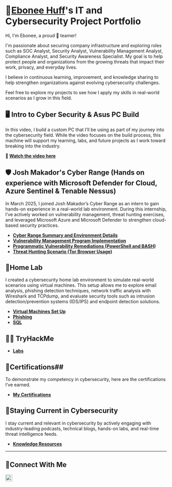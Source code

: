 # 🔐<a href="https://www.linkedin.com/in/ebonee-huff/">Ebonee Huff</a>'s IT and Cybersecurity Project Portfolio 

Hi, I'm Ebonee, a proud 🔵 teamer!

I'm passionate about securing company infrastructure and exploring roles such as SOC Analyst, Security Analyst, Vulnerability Management Analyst, Compliance Analyst, and Security Awareness Specialist. My goal is to help protect people and organizations from the growing threats that impact their work, privacy, and everyday lives.

I believe in continuous learning, improvement, and knowledge sharing to help strengthen organizations against evolving cybersecurity challenges.

Feel free to explore my projects to see how I apply my skills in real-world scenarios as I grow in this field.




## 🖥️ Intro to Cyber Security & Asus PC Build
In this video, I build a custom PC that I’ll be using as part of my journey into the cybersecurity field. While the video focuses on the build process, this machine will support my learning, labs, and future projects as I work toward breaking into the industry.

**🎥 [Watch the video here](https://youtube.com/shorts/lQwC2XZTb2U)**


## 🛡️  Josh Makador's Cyber Range **(Hands on experience with Microsoft Defender for Cloud, Azure Sentinel & Tenable Nessus)**
In March 2025, I joined Josh Makador’s Cyber Range as an intern to gain hands-on experience in a real-world lab environment. During this internship, I’ve actively worked on vulnerability management, threat hunting exercises, and leveraged Microsoft Azure and Microsoft Defender to strengthen cloud-based security practices.
- **[Cyber Range Summary and Environment Details](https://github.com/Huffe2012/Cyber-Range/tree/main)**
- **[Vulnerability Management Program Implementation](https://github.com/Huffe2012/Vulnerability-Management-Program/tree/main)**
- **[Programmatic Vulnerability Remediations (PowerShell and BASH)](https://github.com/joshcybertest/programmatic-vulnerability-remediations)**
- **[Threat Hunting Scenario (Tor Browser Usage)](https://github.com/joshmadakor0/threat-hunting-scenario-tor)**

## 🔬Home Lab
I created a cybersecurity home lab environment to simulate real-world scenarios using virtual machines. This setup allows me to explore email analysis, phishing detection techniques, network traffic analysis with Wireshark and TCPdump, and evaluate security tools such as intrusion detection/prevention systems (IDS/IPS) and endpoint detection solutions.

- **[Virtual Machines Set Up](https://github.com/Huffe2012/Virtual-Machines)**
- **[Phishing ](https://github.com/Huffe2012/Phishing-Simulation)**
- **[SQL](https://github.com/Huffe2012/SQL)**


## 🕵️‍♀️ TryHackMe
- **[Labs](https://github.com/Huffe2012/TryHackMe)**

## 🏅Certifications##
To demonstrate my competency in cybersecurity, here are the certifications I’ve earned.
- **[My Certifications](https://github.com/Huffe2012/Certifications/tree/main)**


## 🧠Staying Current in Cybersecurity ##
I stay current and relevant in cybersecurity by actively engaging with industry-leading podcasts, technical blogs, hands-on labs, and real-time threat intelligence feeds.

- **[Knowledge Resources](https://github.com/Huffe2012/cyber-learning-hub/tree/main)**

<hr/>

## 🤳Connect With Me ## 


[<img align="left" alt="Ebonee___________ | LinkedIn" width="22px" src="https://cdn.jsdelivr.net/npm/simple-icons@v3/icons/linkedin.svg" />][linkedin]



[linkedin]: https://linkedin.com/in/ebonee-huff/

<!--
<img width="35" alt="image" src="https://github.com/user-attachments/assets/2f41c7cd-5ea8-4475-b451-a37161b6c3fb"> 
<img width="35" alt="image" src="https://github.com/user-attachments/assets/77649969-9910-4994-8b96-74a116cfb2a8">
